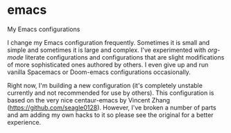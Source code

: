 # emacs
My Emacs configurations

I change my Emacs configuration frequently. Sometimes it is small and simple and sometimes it is large and 
complex. I've experimented with *org-mode* literate configurations and configurations that are slight modifications
of more sophisticated ones authored by others. I even give up and run vanilla Spacemacs or Doom-emacs configurations
occasionally. 

Right now, I'm building a new configuration (it's completely unstable currently and not recommended for use by others).
This configuration is based on the very nice centaur-emacs by Vincent Zhang (https://github.com/seagle0128). However, I've
broken a number of parts and am adding my own hacks to it so please see the original for a better experience.
